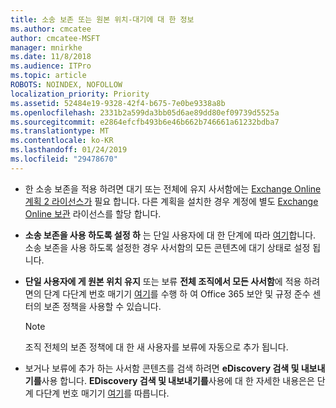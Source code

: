 ```yaml
---
title: 소송 보존 또는 원본 위치-대기에 대 한 정보
ms.author: cmcatee
author: cmcatee-MSFT
manager: mnirkhe
ms.date: 11/8/2018
ms.audience: ITPro
ms.topic: article
ROBOTS: NOINDEX, NOFOLLOW
localization_priority: Priority
ms.assetid: 52484e19-9328-42f4-b675-7e0be9338a8b
ms.openlocfilehash: 2331b2a599da3bb05d6ae89dd80ef09739d5525a
ms.sourcegitcommit: e2864efcfb493b6e46b662b746661a61232bdba7
ms.translationtype: MT
ms.contentlocale: ko-KR
ms.lasthandoff: 01/24/2019
ms.locfileid: "29478670"
---
```

- 한 소송 보존을 적용 하려면 대기 또는 전체에 유지 사서함에는 [Exchange Online 계획 2 라이선스가](https://docs.microsoft.com/en-us/office365/servicedescriptions/office-365-platform-service-description/office-365-plan-options) 필요 합니다. 다른 계획을 설치한 경우 계정에 별도 [Exchange Online 보관](https://docs.microsoft.com/en-us/office365/servicedescriptions/exchange-online-archiving-service-description/exchange-online-archiving-service-description) 라이선스를 할당 합니다. 
    
- **소송 보존을 사용 하도록 설정 하** 는 단일 사용자에 대 한 단계에 따라 [여기](https://docs.microsoft.com/en-us/office365/SecurityCompliance/place-a-mailbox-on-litigation-hold)합니다. 소송 보존을 사용 하도록 설정한 경우 사서함의 모든 콘텐츠에 대기 상태로 설정 됩니다.
    
- **단일 사용자에 게 원본 위치 유지** 또는 보류 **전체 조직에서 모든 사서함**에 적용 하려면의 단계 다단계 번호 매기기 [여기](https://docs.microsoft.com/en-us/Office365/securitycompliance/retention-policies )를 수행 하 여 Office 365 보안 및 규정 준수 센터의 보존 정책을 사용할 수 있습니다.
    
    > [!NOTE]
    > 조직 전체의 보존 정책에 대 한 새 사용자를 보류에 자동으로 추가 됩니다. 
  
- 보거나 보류에 추가 하는 사서함 콘텐츠를 검색 하려면 **eDiscovery 검색 및 내보내기를**사용 합니다. **EDiscovery 검색 및 내보내기를**사용에 대 한 자세한 내용은은 단계 다단계 번호 매기기 [여기](https://docs.microsoft.com/en-us/office365/securitycompliance/export-search-results)를 따릅니다.
    

